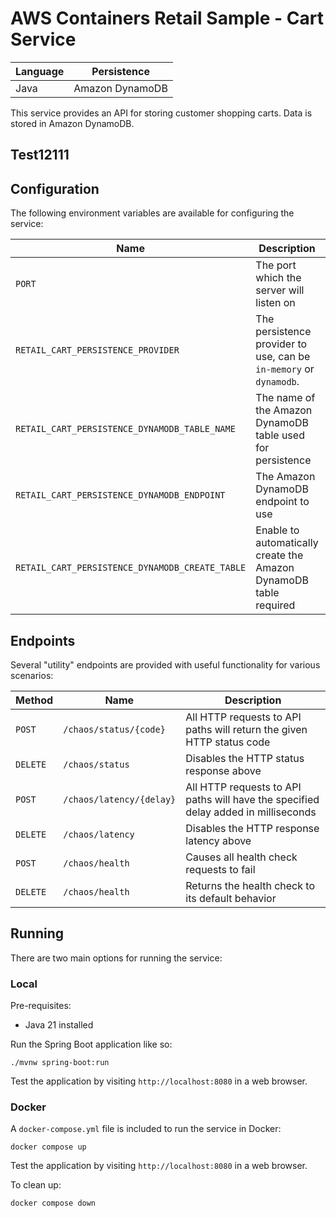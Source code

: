 # AWS Containers Retail Sample - Cart Service

<!-- GitOps Test: Multi-service deploy test - Cart -->

| Language | Persistence     |
| -------- | --------------- |
| Java     | Amazon DynamoDB |

This service provides an API for storing customer shopping carts. Data is stored in Amazon DynamoDB.

## Test12111
## Configuration

The following environment variables are available for configuring the service:

| Name                                            | Description                                                        | Default     |
| ----------------------------------------------- | ------------------------------------------------------------------ | ----------- |
| `PORT`                                          | The port which the server will listen on                           | `8080`      |
| `RETAIL_CART_PERSISTENCE_PROVIDER`              | The persistence provider to use, can be `in-memory` or `dynamodb`. | `in-memory` |
| `RETAIL_CART_PERSISTENCE_DYNAMODB_TABLE_NAME`   | The name of the Amazon DynamoDB table used for persistence         | `Items`     |
| `RETAIL_CART_PERSISTENCE_DYNAMODB_ENDPOINT`     | The Amazon DynamoDB endpoint to use                                | `""`        |
| `RETAIL_CART_PERSISTENCE_DYNAMODB_CREATE_TABLE` | Enable to automatically create the Amazon DynamoDB table required  | `false`     |

## Endpoints

Several "utility" endpoints are provided with useful functionality for various scenarios:

| Method   | Name                     | Description                                                                        |
| -------- | ------------------------ | ---------------------------------------------------------------------------------- |
| `POST`   | `/chaos/status/{code}`   | All HTTP requests to API paths will return the given HTTP status code              |
| `DELETE` | `/chaos/status`          | Disables the HTTP status response above                                            |
| `POST`   | `/chaos/latency/{delay}` | All HTTP requests to API paths will have the specified delay added in milliseconds |
| `DELETE` | `/chaos/latency`         | Disables the HTTP response latency above                                           |
| `POST`   | `/chaos/health`          | Causes all health check requests to fail                                           |
| `DELETE` | `/chaos/health`          | Returns the health check to its default behavior                                   |

## Running

There are two main options for running the service:

### Local

Pre-requisites:

- Java 21 installed

Run the Spring Boot application like so:

```
./mvnw spring-boot:run
```

Test the application by visiting `http://localhost:8080` in a web browser.

### Docker

A `docker-compose.yml` file is included to run the service in Docker:

```
docker compose up
```

Test the application by visiting `http://localhost:8080` in a web browser.

To clean up:

```
docker compose down
```

